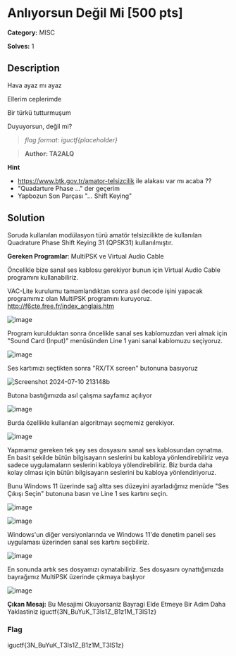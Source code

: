 # Anlıyorsun Değil Mi [500 pts]

**Category:** MISC

**Solves:** 1

## Description
Hava ayaz mı ayaz

Ellerim ceplerimde

Bir türkü tutturmuşum

Duyuyorsun, değil mi?

>*flag format: iguctf{placeholder}*

>**Author: TA2ALQ**

**Hint**
* https://www.btk.gov.tr/amator-telsizcilik ile alakası var mı acaba ??
* "Quadarture Phase ..." der geçerim
* Yapbozun Son Parçası "... Shift Keying"

## Solution

Soruda kullanılan modülasyon türü amatör telsizcilikte de kullanılan Quadrature Phase Shift Keying 31 (QPSK31) kullanılmıştır.

**Gereken Programlar**: MultiPSK ve Virtual Audio Cable 

Öncelikle bize sanal ses kablosu gerekiyor bunun için Virtual Audio Cable programını kullanabiliriz.

VAC-Lite kurulumu tamamlandıktan sonra asıl decode işini yapacak programımız olan MultiPSK programını kuruyoruz.
http://f6cte.free.fr/index_anglais.htm

![image](https://github.com/jackalkarlos/IGUCTF24/assets/53407101/591c7f94-9d67-480c-a899-f6503d9c379a)


Program kurulduktan sonra öncelikle sanal ses kablomuzdan veri almak için "Sound Card (Input)" menüsünden Line 1 yani sanal kablomuzu seçiyoruz.


![image](https://github.com/jackalkarlos/IGUCTF24/assets/53407101/d24312e2-3265-45a1-9275-2d77ca3866e9)


Ses kartımızı seçtikten sonra "RX/TX screen" butonuna basıyoruz


![Screenshot 2024-07-10 213148b](https://github.com/jackalkarlos/IGUCTF24/assets/53407101/46fd75c5-9c16-49d5-a8fc-1cd13baec9dc)


Butona bastığımızda asıl çalışma sayfamız açılıyor


![image](https://github.com/jackalkarlos/IGUCTF24/assets/53407101/bd1f901f-08a4-46ea-9b8a-dcb17ae9a685)



Burda özellikle kullanılan algoritmayı seçmemiz gerekiyor.


![image](https://github.com/jackalkarlos/IGUCTF24/assets/53407101/59901459-284f-4936-bfa1-310590265571)



Yapmamız gereken tek şey ses dosyasını sanal ses kablosundan oynatma. En basit şekilde bütün bilgisayarın seslerini bu kabloya yönlendirebiliriz veya sadece uygulamaların seslerini kabloya yölendirebiliriz. Biz burda daha kolay olması için bütün bilgisayarın seslerini bu kabloya yönlendiriyoruz.

Bunu Windows 11 üzerinde sağ altta ses düzeyini ayarladığmız menüde "Ses Çıkışı Seçin" butonuna basın ve Line 1 ses kartını seçin.


![image](https://github.com/jackalkarlos/IGUCTF24/assets/53407101/545d0c4d-7346-4c05-95e8-06471336b5f2)


![image](https://github.com/jackalkarlos/IGUCTF24/assets/53407101/d5cafbc7-63be-4eb7-873c-7c1eb701cca9)


Windows'un diğer versiyonlarında ve Windows 11'de denetim paneli ses uygulaması üzerinden sanal ses kartını seçbiliriz.

![image](https://github.com/jackalkarlos/IGUCTF24/assets/53407101/a14a5304-279f-4f29-9dfa-9e1893e1289d)




En sonunda artık ses dosyamızı oynatabiliriz. Ses dosyasını oynattığımızda bayrağımız MultiPSK üzerinde çıkmaya başlıyor


![image](https://github.com/jackalkarlos/IGUCTF24/assets/53407101/1633904c-bf79-4918-898c-772d5e309d38)


**Çıkan Mesaj:** Bu Mesajimi Okuyorsaniz Bayragi Elde Etmeye Bir Adim Daha Yaklastiniz
iguctf{3N_BuYuK_T3ls1Z_B1z1M_T3lS1z}







### Flag
iguctf{3N_BuYuK_T3ls1Z_B1z1M_T3lS1z}
